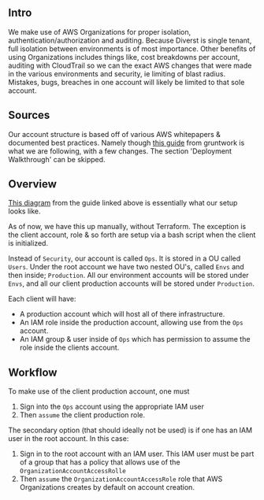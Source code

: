 ## Intro

We make use of AWS Organizations for proper isolation, authentication/authorization and auditing. Because Diverst is single tenant, full isolation between environments is of most importance. Other benefits of using Organizations includes things like, cost breakdowns per account, auditing with CloudTrail so we can the exact AWS changes that were made in the various environments and security, ie limiting of blast radius. Mistakes, bugs, breaches in one account will likely be limited to that sole account.

## Sources

Our account structure is based off of various AWS whitepapers & documented best practices. Namely though [this guide](https://gruntwork.io/guides/foundations/how-to-configure-production-grade-aws-account-structure) from gruntwork is what we are following, with a few changes. The section 'Deployment Walkthrough' can be skipped.

## Overview

[This diagram](https://gruntwork.io/assets/img/guides/aws-account/aws-account-structure.png) from the guide linked above is essentially what our setup looks like. 

As of now, we have this up manually, without Terraform. The exception is the client account, role & so forth are setup via a bash script when the client is initialized. 

Instead of `Security`, our account is called `Ops`. It is stored in a OU called `Users`. Under the root account we have two nested OU's, called `Envs` and then inside; `Production`. All our environment accounts will be stored under `Envs`, and all our client production accounts will be stored under `Production`. 

Each client will have:
- A production account which will host all of there infrastructure.
- An IAM role inside the production account, allowing use from the `Ops` account.
- An IAM group & user inside of `Ops` which has permission to assume the role inside the clients account.

## Workflow

To make use of the client production account, one must
1) Sign into the `Ops` account using the appropriate IAM user
2) Then `assume` the client production role.

The secondary option (that should ideally not be used) is if one has an IAM user in the root account. In this case:
1) Sign in to the root account with an IAM user. This IAM user must be part of a group that has a policy that allows use of the `OrganizationAccountAccessRolle`
2) Then `assume` the `OrganizationAccountAccessRole` role that AWS Organizations creates by default on account creation.
